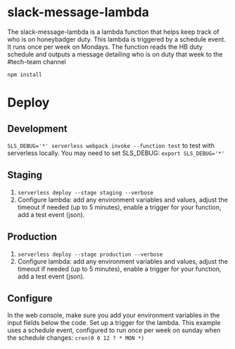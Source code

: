 # slack-message-lambda
 The slack-message-lambda is a lambda function that helps keep track of who is on honeybadger duty.  This lambda is triggered by a schedule event.  It runs once per week on Mondays.  The function reads the HB duty schedule and outputs a message detailing who is on duty that week to the #tech-team channel

`npm install`

# Deploy

## Development

`SLS_DEBUG='*' serverless webpack invoke --function test` to test with serverless locally. You may need to set SLS_DEBUG: `export SLS_DEBUG='*'`

## Staging

1. `serverless deploy --stage staging --verbose`
1. Configure lambda: add any environment variables and values, adjust the timeout if needed (up to 5 minutes), enable a trigger for your function, add a test event (json).

## Production

1. `serverless deploy --stage production --verbose`
1. Configure lambda: add any environment variables and values, adjust the timeout if needed (up to 5 minutes), enable a trigger for your function, add a test event (json).

## Configure
In the web console, make sure you add your environment variables in the input fields below the code.  Set up a trigger for the lambda.  This example uses a schedule event, configured to run once per week on sunday when the schedule changes: `cron(0 0 12 ? * MON *) `
